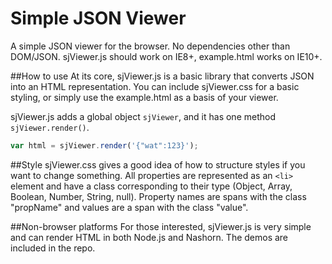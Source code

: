 # Simple JSON Viewer
A simple JSON viewer for the browser. No dependencies other than DOM/JSON.  sjViewer.js should work on IE8+, example.html works on IE10+.  

##How to use
At its core, sjViewer.js is a basic library that converts JSON into an HTML representation.  You can include sjViewer.css for a basic styling, or simply use the example.html as a basis of your viewer.

sjViewer.js adds a global object `sjViewer`, and it has one method `sjViewer.render()`.
```javascript
var html = sjViewer.render('{"wat":123}');
```

##Style
sjViewer.css gives a good idea of how to structure styles if you want to change something.  All properties are represented as an `<li>` element and have a class corresponding to their type (Object, Array, Boolean, Number, String, null).  Property names are spans with the class "propName" and values are a span with the class "value".  


##Non-browser platforms
For those interested, sjViewer.js is very simple and can render HTML in both Node.js and Nashorn.  The demos are included in the repo.
